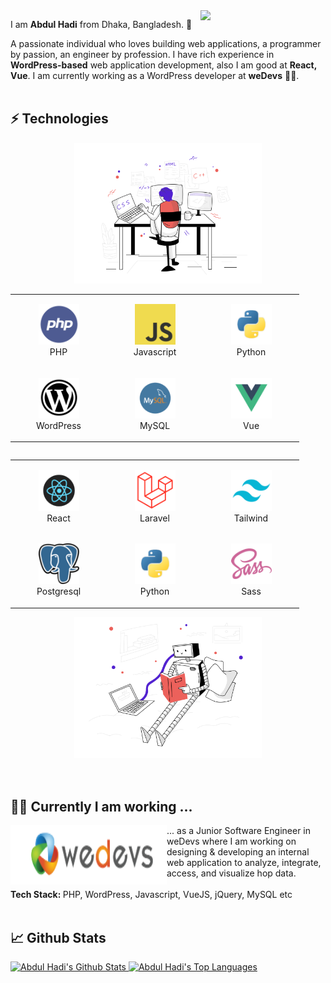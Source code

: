 <img align="right" src="https://github.com/rajput2107/rajput2107/blob/master/Assets/Developer.gif" width='200'/>

I am **Abdul Hadi** from Dhaka, Bangladesh. 🧔 

A passionate individual who loves building web applications, a programmer by passion, an engineer by profession. I have rich experience in **WordPress-based** web application development, also I am good at **React, Vue**.  I am currently working as a WordPress developer at **weDevs** 👨‍💻.
<br>
<br>
## ⚡ Technologies
<div align="center">
    <img src="svg/webdevelopment.svg" height="225px"/>
    <table align="right">
        <tr>
            <td align="center" width="140" height="112.43">
                <img src="icons/php.png" width="65px"/>
                <br /> PHP
            </td>
            <td align="center" width="140" height="112.43">
                <img src="icons/javascript.png" width="65px"/>
                <br /> Javascript
            </td>
            <td align="center" width="140" height="112.43">
                <img src="icons/python.png" width="65px"/>
                <br /> Python
            </td>
        </tr>
        <tr>
            <td align="center" width="140" height="112.43">
                <img src="icons/wordpress.png" width="65px"/>
                <br /> WordPress
            </td>
            <td align="center" width="140" height="112.43">
                <img src="icons/mysql.png" width="65px"/>
                <br /> MySQL
            </td>
            <td align="center" width="140" height="112.43">
                <img src="icons/vue.png" width="65px"/>
                <br /> Vue
            </td>
        </tr>
    </table>
</div>

<br>

<div align="center">
    <table align="left">
        <tr>
            <td align="center" width="140" height="112.43">
                <img src="icons/react.png" width="65px"/>
                <br /> React
            </td>
            <td align="center" width="140" height="112.43">
                <img src="icons/laravel.png" width="65px"/>
                <br /> Laravel
            </td>
            <td align="center" width="140" height="112.43">
                <img src="icons/tailwind.png" width="65px"/>
                <br /> Tailwind
            </td>
        </tr>
        <tr>
            <td align="center" width="140" height="112.43">
                <img src="icons/postgresql.png" width="65px"/>
                <br /> Postgresql
            </td>
            <td align="center" width="140" height="112.43">
                <img src="icons/python.png" width="65px"/>
                <br /> Python
            </td>
            <td align="center" width="140" height="112.43">
                <img src="icons/sass.png" width="65px"/>
                <br /> Sass
            </td>
        </tr>
    </table>
    <img src="svg/artificialintelligence.svg" height="225px"/>
</div>
<br>
<br>

## 👨‍💻 Currently I am working ...

<div>
    <img width="250" height="95" align='left' src="icons/compnay2.png" >
    ... as a Junior Software Engineer in weDevs where I am working on designing & developing an internal web application to analyze, integrate, access, and visualize hop data.
    <br />
    <br />
    <strong>Tech Stack: </strong> PHP, WordPress, Javascript, VueJS, jQuery, MySQL etc
    <br /> 
    <br /> 
</div>

## 📈 Github Stats

<a href="https://github.com/abdulhadicse/Fabdulhadicse">
 <img alt="Abdul Hadi's Github Stats" src="https://github-readme-stats.vercel.app/api/?username=abdulhadicse&show_icons=true&count_private=true&theme=react&hide_border=true&bg_color=1F222E&title_color=F85D7F&icon_color=F8D866" height="192px"/>
</a>
<a href="https://github.com/abdulhadicse/abdulhadicsen">
 <img alt="Abdul Hadi's Top Languages" src="https://github-readme-stats.vercel.app/api/top-langs/?username=abdulhadicse&langs_count=8&layout=compact&theme=react&hide_border=true&bg_color=1F222E&title_color=F85D7F&icon_color=F8D866&hide=Jupyter%20Notebook" height="192px"/>
 </a>
